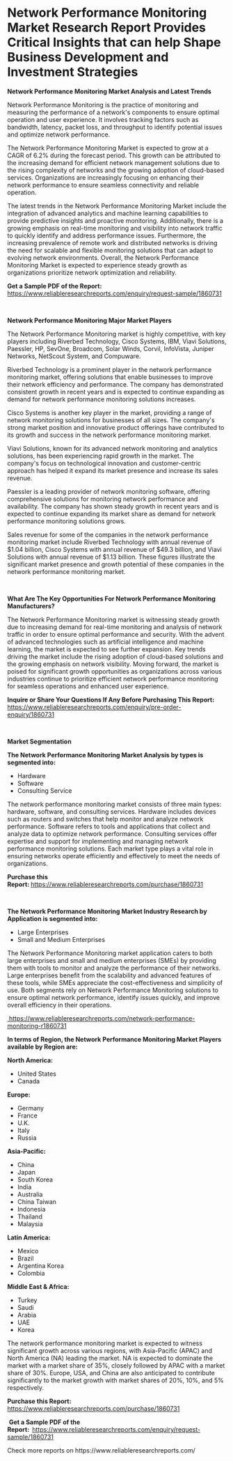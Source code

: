 <p><h1>Network Performance Monitoring Market Research Report Provides Critical Insights that can help Shape Business Development and Investment Strategies</h1></p><p><strong>Network Performance Monitoring Market Analysis and Latest Trends</strong></p>
<p><p>Network Performance Monitoring is the practice of monitoring and measuring the performance of a network's components to ensure optimal operation and user experience. It involves tracking factors such as bandwidth, latency, packet loss, and throughput to identify potential issues and optimize network performance.</p><p>The Network Performance Monitoring Market is expected to grow at a CAGR of 6.2% during the forecast period. This growth can be attributed to the increasing demand for efficient network management solutions due to the rising complexity of networks and the growing adoption of cloud-based services. Organizations are increasingly focusing on enhancing their network performance to ensure seamless connectivity and reliable operation.</p><p>The latest trends in the Network Performance Monitoring Market include the integration of advanced analytics and machine learning capabilities to provide predictive insights and proactive monitoring. Additionally, there is a growing emphasis on real-time monitoring and visibility into network traffic to quickly identify and address performance issues. Furthermore, the increasing prevalence of remote work and distributed networks is driving the need for scalable and flexible monitoring solutions that can adapt to evolving network environments. Overall, the Network Performance Monitoring Market is expected to experience steady growth as organizations prioritize network optimization and reliability.</p></p>
<p><strong>Get a Sample PDF of the Report:&nbsp;</strong> <a href="https://www.reliableresearchreports.com/enquiry/request-sample/1860731">https://www.reliableresearchreports.com/enquiry/request-sample/1860731</a></p>
<p>&nbsp;</p>
<p><strong>Network Performance Monitoring Major Market Players</strong></p>
<p><p>The Network Performance Monitoring market is highly competitive, with key players including Riverbed Technology, Cisco Systems, IBM, Viavi Solutions, Paessler, HP, SevOne, Broadcom, Solar Winds, Corvil, InfoVista, Juniper Networks, NetScout System, and Compuware. </p><p>Riverbed Technology is a prominent player in the network performance monitoring market, offering solutions that enable businesses to improve their network efficiency and performance. The company has demonstrated consistent growth in recent years and is expected to continue expanding as demand for network performance monitoring solutions increases.</p><p>Cisco Systems is another key player in the market, providing a range of network monitoring solutions for businesses of all sizes. The company's strong market position and innovative product offerings have contributed to its growth and success in the network performance monitoring market.</p><p>Viavi Solutions, known for its advanced network monitoring and analytics solutions, has been experiencing rapid growth in the market. The company's focus on technological innovation and customer-centric approach has helped it expand its market presence and increase its sales revenue.</p><p>Paessler is a leading provider of network monitoring software, offering comprehensive solutions for monitoring network performance and availability. The company has shown steady growth in recent years and is expected to continue expanding its market share as demand for network performance monitoring solutions grows.</p><p>Sales revenue for some of the companies in the network performance monitoring market include Riverbed Technology with annual revenue of $1.04 billion, Cisco Systems with annual revenue of $49.3 billion, and Viavi Solutions with annual revenue of $1.13 billion. These figures illustrate the significant market presence and growth potential of these companies in the network performance monitoring market.</p></p>
<p>&nbsp;</p>
<p><strong>What Are The Key Opportunities For Network Performance Monitoring Manufacturers?</strong></p>
<p><p>The Network Performance Monitoring market is witnessing steady growth due to increasing demand for real-time monitoring and analysis of network traffic in order to ensure optimal performance and security. With the advent of advanced technologies such as artificial intelligence and machine learning, the market is expected to see further expansion. Key trends driving the market include the rising adoption of cloud-based solutions and the growing emphasis on network visibility. Moving forward, the market is poised for significant growth opportunities as organizations across various industries continue to prioritize efficient network performance monitoring for seamless operations and enhanced user experience.</p></p>
<p><strong>Inquire or Share Your Questions If Any Before Purchasing This Report:</strong> <a href="https://www.reliableresearchreports.com/enquiry/pre-order-enquiry/1860731">https://www.reliableresearchreports.com/enquiry/pre-order-enquiry/1860731</a></p>
<p>&nbsp;</p>
<p><strong>Market Segmentation</strong></p>
<p><strong>The Network Performance Monitoring Market Analysis by types is segmented into:</strong></p>
<p><ul><li>Hardware</li><li>Software</li><li>Consulting Service</li></ul></p>
<p><p>The network performance monitoring market consists of three main types: hardware, software, and consulting services. Hardware includes devices such as routers and switches that help monitor and analyze network performance. Software refers to tools and applications that collect and analyze data to optimize network performance. Consulting services offer expertise and support for implementing and managing network performance monitoring solutions. Each market type plays a vital role in ensuring networks operate efficiently and effectively to meet the needs of organizations.</p></p>
<p><strong>Purchase this Report:&nbsp;</strong><a href="https://www.reliableresearchreports.com/purchase/1860731">https://www.reliableresearchreports.com/purchase/1860731</a></p>
<p>&nbsp;</p>
<p><strong>The Network Performance Monitoring Market Industry Research by Application is segmented into:</strong></p>
<p><ul><li>Large Enterprises</li><li>Small and Medium Enterprises</li></ul></p>
<p><p>The Network Performance Monitoring market application caters to both large enterprises and small and medium enterprises (SMEs) by providing them with tools to monitor and analyze the performance of their networks. Large enterprises benefit from the scalability and advanced features of these tools, while SMEs appreciate the cost-effectiveness and simplicity of use. Both segments rely on Network Performance Monitoring solutions to ensure optimal network performance, identify issues quickly, and improve overall efficiency in their operations.</p></p>
<p><a href="https://www.reliableresearchreports.com/network-performance-monitoring-r1860731">&nbsp;https://www.reliableresearchreports.com/network-performance-monitoring-r1860731</a></p>
<p><strong>In terms of Region, the Network Performance Monitoring Market Players available by Region are:</strong></p>
<p>
    <p> <strong> North America: </strong>
        <ul>
            <li>United States</li>
            <li>Canada</li>
        </ul>
        </p> 
    <p> <strong> Europe: </strong>
        <ul>
            <li>Germany</li>
            <li>France</li>
            <li>U.K.</li>
            <li>Italy</li>
            <li>Russia</li>
        </ul>
        </p> 
    <p> <strong> Asia-Pacific: </strong>
        <ul>
            <li>China</li>
            <li>Japan</li>
            <li>South Korea</li>
            <li>India</li>
            <li>Australia</li>
            <li>China Taiwan</li>
            <li>Indonesia</li>
            <li>Thailand</li>
            <li>Malaysia</li>
        </ul>
        </p> 
    <p> <strong> Latin America: </strong>
        <ul>
            <li>Mexico</li>
            <li>Brazil</li>
            <li>Argentina Korea</li>
            <li>Colombia</li>
        </ul>
        </p> 
    <p> <strong> Middle East & Africa: </strong>
        <ul>
            <li>Turkey</li>
            <li>Saudi</li>
            <li>Arabia</li>
            <li>UAE</li>
            <li>Korea</li>
        </ul>
    </p>
    </p>
<p><p>The network performance monitoring market is expected to witness significant growth across various regions, with Asia-Pacific (APAC) and North America (NA) leading the market. NA is expected to dominate the market with a market share of 35%, closely followed by APAC with a market share of 30%. Europe, USA, and China are also anticipated to contribute significantly to the market growth with market shares of 20%, 10%, and 5% respectively.</p></p>
<p><strong>Purchase this Report: </strong><a href="https://www.reliableresearchreports.com/purchase/1860731">https://www.reliableresearchreports.com/purchase/1860731</a></p>
<p>&nbsp;<strong>Get a Sample PDF of the Report:&nbsp;&nbsp;</strong><a href="https://www.reliableresearchreports.com/enquiry/request-sample/1860731">https://www.reliableresearchreports.com/enquiry/request-sample/1860731</a></p>
<p><strong></strong></p>
<p>Check more reports on https://www.reliableresearchreports.com/</p>